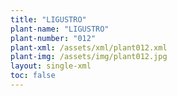 ```yaml
---
title: "LIGUSTRO"
plant-name: "LIGUSTRO"
plant-number: "012"
plant-xml: /assets/xml/plant012.xml
plant-img: /assets/img/plant012.jpg
layout: single-xml
toc: false
---
```

